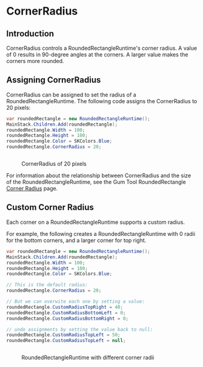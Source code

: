 # CornerRadius

## Introduction

CornerRadius controls a RoundedRectangleRuntime's corner radius. A value of 0 results in 90-degree angles at the corners. A larger value makes the corners more rounded.

## Assigning CornerRadius

CornerRadius can be assigned to set the radius of a RoundedRectangleRuntime. The following code assigns the CornerRadius to 20 pixels:

```csharp
var roundedRectangle = new RoundedRectangleRuntime();
MainStack.Children.Add(roundedRectangle);
roundedRectangle.Width = 100;
roundedRectangle.Height = 100;
roundedRectangle.Color = SKColors.Blue;
roundedRectangle.CornerRadius = 20;
```

<figure><img src="../../../.gitbook/assets/blueRect.png" alt=""><figcaption><p>CornerRadius of 20 pixels</p></figcaption></figure>

For information about the relationship between CornerRadius and the size of the RoundedRectangleRuntime, see the Gum Tool RoundedRectangle [Corner Radius](../../../gum-tool/gum-elements/skia-standard-elements/roundedrectangle/corner-radius.md) page.

## Custom Corner Radius

Each corner on a RoundedRectangleRuntime supports a custom radius.

For example, the following creates a RoundedRectangleRuntime with 0 radii for the bottom corners, and a larger corner for top right.

```csharp
var roundedRectangle = new RoundedRectangleRuntime();
MainStack.Children.Add(roundedRectangle);
roundedRectangle.Width = 100;
roundedRectangle.Height = 100;
roundedRectangle.Color = SKColors.Blue;

// This is the default radius:
roundedRectangle.CornerRadius = 20;

// But we can overwite each one by setting a value:
roundedRectangle.CustomRadiusTopRight = 40;
roundedRectangle.CustomRadiusBottomLeft = 0;
roundedRectangle.CustomRadiusBottomRight = 0;

// undo assignments by setting the value back to null:
roundedRectangle.CustomRadiusTopLeft = 50;
roundedRectangle.CustomRadiusTopLeft = null;
```

<figure><img src="../../../.gitbook/assets/29_13 41 32.png" alt=""><figcaption><p>RoundedRectangleRuntime with different corner radii</p></figcaption></figure>

